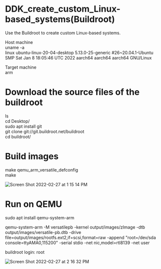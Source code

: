 # DDK_create_custom_Linux-based_systems(Buildroot)
Use the Buildroot to create custom Linux-based systems.

Host machine <br/>
uname -a <br/>
linux ubuntu-linux-20-04-desktop 5.13.0-25-generic #26~20.04.1-Ubuntu SMP Sat Jan 8 18:05:46 UTC 2022 aarch64 aarch64 aarch64 GNU/Linux &nbsp;

Target machine <br/>
arm &nbsp;

# Download the source files of the buildroot
ls  <br/>
cd Desktop/  <br/>
sudo apt install git <br/>
git clone git://git.buildroot.net/buildroot <br/>
cd buildroot/ &nbsp;

# Build images
make qemu_arm_versatile_defconfig <br/>
make &nbsp;

![Screen Shot 2022-02-27 at 1 15 14 PM](https://user-images.githubusercontent.com/67073582/155870630-fe357d0b-567c-47dd-b79d-051c7ee1ade6.png) &nbsp;

# Run on QEMU
sudo apt install qemu-system-arm <br/>

qemu-system-arm -M versatilepb -kernel output/images/zImage -dtb output/images/versatile-pb.dtb -drive file=output/images/rootfs.ext2,if=scsi,format=raw -append "root=/dev/sda console=ttyAMA0,115200" -serial stdio -net nic,model=rtl8139 -net user &nbsp;

buildroot login: root &nbsp;

![Screen Shot 2022-02-27 at 2 16 32 PM](https://user-images.githubusercontent.com/67073582/155870744-7eee022d-b4f3-4575-b7f7-021e1dbc1523.png) &nbsp;


